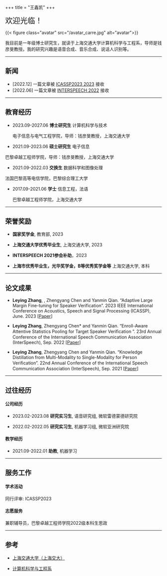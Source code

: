 +++
title = "王鑫凯"
+++

<font size=5>欢迎光临！</font>

{{< figure class="avatar" src="/avatar_carre.jpg" alt="avatar">}}

我目前是一年级博士研究生，就读于上海交通大学计算机科学与工程系，导师是钱彦旻教授。我的研究兴趣是语音合成、音乐合成、说话人识别等。

---

## 新闻
+ [2022.12] 一篇文章被 [ICASSP2023 2023](https://2023.ieeeicassp.org/) 接收
+ [2022.06] 一篇文章被 [INTERSPEECH 2022](https://www.interspeech2022.org/) 接收
---

<!-- ## Research Interest

My primary research interests include architectural design and system optimization to improve performance and energy efficiency of different-size computing systems including unmanned systems and cloud systems.

My broader interests include emerging technologies and evolving applications that could ultimately lead to the next-generation green computers. -->

## 教育经历

+ 2023.09-2027.06 **博士研究生** 计算机科学与技术
    
    电子信息与电气工程学院，导师：钱彦旻教授，上海交通大学

+ 2021.09-2023.06 **硕士研究生** 电子信息

巴黎卓越工程师学院，导师：钱彦旻教授，上海交通大学

+ 2021.09-2022.03 **交换生** 数据科学和图像处理

法国巴黎高等电信学院，巴黎综合理工大学


+ 2017.09-2021.06 **学士** 信息工程，法语
    
    巴黎卓越工程师学院，上海交通大学

<!-- + 2017.09-2021.06 **学士** 致远工科荣誉计划

    [致远学院](https://zhiyuan.sjtu.edu.cn/html/zhiyuan/)，上海交通大学 -->


---

## 荣誉奖励

+ **国家奖学金**, 教育部,  2023

+ **上海交通大学优秀毕业生**, 上海交通大学,  2023

+ **INTERSPEECH 2021参会补助**，2023

    <!-- *Top 15% in SJTU Bachelors*, -->
+ **上海市优秀毕业生，光华奖学金，B等优秀奖学金等** 上海交通大学, 本科

    <!-- *1st in CSE Department*, -->

---

## 论文成果 


+ **Leying Zhang**, , Zhengyang Chen and Yanmin Qian. “Adaptive Large Margin Fine-tuning for Speaker Verification”. 2023 IEEE International Conference on Acoustics, Speech and Signal Processing (ICASSP), June. 2023 [[Paper](/leying_icassp2023.pdf)]

+ **Leying Zhang**, Zhengyang Chen* and Yanmin Qian. “Enroll-Aware Attentive Statistics Pooling for Target Speaker Veriﬁcation ”. 23rd Annual Conference of the International Speech Communication Association (InterSpeech), Sep. 2022 [[Paper](/lyz15-zhang-interspeech22.pdf)]

+ **Leying Zhang**,  Zhengyang Chen and Yanmin Qian. “Knowledge Distillation from Multi-Modality to Single-Modality for Person Veriﬁcation”. 22nd Annual Conference of the International Speech Communication Association (InterSpeech), Sep. 2021 [[Paper](/zhangINTERSPEECH2021-.pdf)]
---

## 过往经历

#### 公司经历

+ 2023.02-2023.08 **研究实习生**, 语音研究组, 微软雷德蒙德研究院 


+ 2022.02-2022.05 **研究实习生**, 机器学习组, 微软亚洲研究院  

    <!-- I worked on power-aware VM management. Per-VM power modeling, power-aware live migration,  -->

<!-- + 2021.07-2021.10 **研究实习生**, [算法创新实验室](https://www.huaweicloud.com/lab/algorithm/about.html), 华为 

     I worded on  -->

<!-- + 2020.07-2020.09 **后台开发实习生**, [优图实验室](https://cloud.tencent.com/developer/column/1510), 腾讯

     I worked on agile deployment of running systems with K8S and ELK.  -->

#### 教学经历

+ 2021.09-2022.01 **助教**, 机器学习

    <!-- I worked on project scheduling -->

---

## 服务工作

#### 学术活动

同行评审: ICASSP2023

#### 志愿服务

兼职辅导员，巴黎卓越工程师学院2022级本科生思政

---

## 参考

+ [上海交通大学（上海交大）](https://www.sjtu.edu.cn/)

+ [计算机科学与工程系](https://www.cs.sjtu.edu.cn/)



